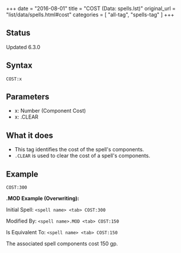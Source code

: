 +++
date = "2016-08-01"
title = "COST (Data: spells.lst)"
original_url = "list/data/spells.html#cost"
categories = [ "all-tag", "spells-tag" ]
+++

## Status

Updated 6.3.0

## Syntax

`COST:x`

## Parameters

-   x: Number (Component Cost)
-   x: .CLEAR



What it does
------------

-   This tag identifies the cost of the spell's components.
-   `.CLEAR` is used to clear the cost of a spell's components.

Example
-------

`COST:300`

**.MOD Example (Overwriting):**

Initial Spell: `<spell name> <tab> COST:300`

Modified By: `<spell name>.MOD <tab> COST:150`

Is Equivalent To: `<spell name> <tab> COST:150`

The associated spell components cost 150 gp.

